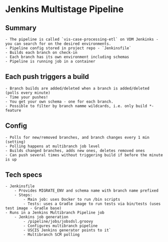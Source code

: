 # Jenkins Multistage Pipeline

## Summary

    - The pipeline is called `vis-case-processing-etl` on VDM Jenkinks - you can search for on the desired environments.
    - Pipeline config stored in project repo - `Jenkinsfile`
    - Builds each branch on check-in
    - Each branch has its own environment including schemas
    - Pipeline is running job in a container

## Each push triggers a build

    - Branch builds are added/deleted when a branch is added/deleted (polls every minute)
    - Time your pushes!
    - You get your own schema - one for each branch.
    - Possible to filter by branch namme wildcards, i.e. only build *-feature

## Config

    - Polls for new/removed branches, and branch changes every 1 min (setting)
    - Polling happens at multibranch job level
    - Builds changed branches, adds new ones, deletes removed ones
    - Can push several times without triggering build if before the minute is up

## Tech specs

    - Jenkinsfile
        - Provides MIGRATE_ENV and schema name with branch name prefixed
        - Steps:
            - Main job: uses Docker to run /bin scripts
            - Tests: uses a Gradle image to run tests via bin/tests (uses test image - Gradle base)
    - Runs in a Jenkins Multibranch Pipeline job
        - Jenkins job generation
            - /pipeline/jobs/jobsdsl.groovy
            - Configures multibranch pipeline
            - USCIS Jenkins generator points to it`
            - Multibranch SCM polling